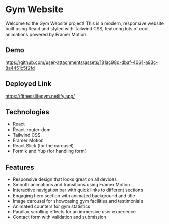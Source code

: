 # Gym Website

Welcome to the Gym Website project! This is a modern, responsive website built using React and styled with Tailwind CSS, featuring lots of cool animations powered by Framer Motion.

## Demo
https://github.com/user-attachments/assets/181ac98d-dbaf-4061-a93c-8a4451c5f2fd

## Deployed Link
https://fitnesslifegym.netlify.app/

## Technologies
- React
- React-router-dom
- Tailwind CSS
- Framer Motion
- React Slick (for the carousel)
- Formik and Yup (for handling form)

## Features
- Responsive design that looks great on all devices
- Smooth animations and transitions using Framer Motion
- Interactive navigation bar with quick links to different sections
- Engaging hero section with animated background and title
- Image carousel for showcasing gym facilities and testimonials
- Animated counters for gym statistics
- Parallax scrolling effects for an immersive user experience
- Contact form with validation and submission
